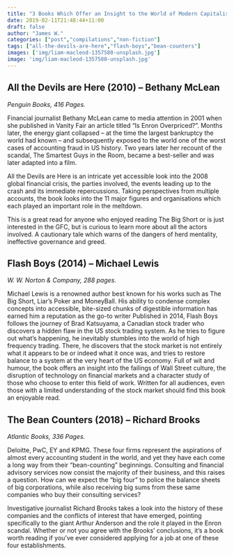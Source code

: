 ```yaml
---
title: "3 Books Which Offer an Insight to the World of Modern Capitalism"
date: 2019-02-11T21:48:44+11:00
draft: false
author: "James W."
categories: ["post","compilations","non-fiction"]
tags: ["all-the-devils-are-here","flash-boys","bean-counters"]
images: ['img/liam-macleod-1357580-unsplash.jpg']
image: 'img/liam-macleod-1357580-unsplash.jpg'
---
```


## All the Devils are Here (2010) – Bethany McLean

*Penguin Books, 416 Pages.*

Financial journalist Bethany McLean came to media attention in 2001 when she published in Vanity Fair an article titled “Is Enron Overpriced?”. Months later, the energy giant collapsed – at the time the largest bankruptcy the world had known – and subsequently exposed to the world one of the worst cases of accounting fraud in US history. Two years later her recount of the scandal, The Smartest Guys in the Room, became a best-seller and was later adapted into a film.

All the Devils are Here is an intricate yet accessible look into the 2008 global financial crisis, the parties involved, the events leading up to the crash and its immediate repercussions. Taking perspectives from multiple accounts, the book looks into the 11 major figures and organisations which each played an important role in the meltdown.

This is a great read for anyone who enjoyed reading The Big Short or is just interested in the GFC, but is curious to learn more about all the actors involved. A cautionary tale which warns of the dangers of herd mentality, ineffective governance and greed.

## Flash Boys (2014) – Michael Lewis

*W. W. Norton & Company, 288 pages.*

Michael Lewis is a renowned author best known for his works such as The Big Short, Liar’s Poker and MoneyBall. His ability to condense complex concepts into accessible, bite-sized chunks of digestible information has earned him a reputation as the go-to writer
Published in 2014, Flash Boys follows the journey of Brad Katsuyama, a Canadian stock trader who discovers a hidden flaw in the US stock trading system. As he tries to figure out what’s happening, he inevitably stumbles into the world of high frequency trading. There, he discovers that the stock market is not entirely what it appears to be or indeed what it once was, and tries to restore balance to a system at the very heart of the US economy.
Full of wit and humour, the book offers an insight into the failings of Wall Street culture, the disruption of technology on financial markets and a character study of those who choose to enter this field of work. Written for all audiences, even those with a limited understanding of the stock market should find this book an enjoyable read.

## The Bean Counters (2018) – Richard Brooks

*Atlantic Books, 336 Pages.*

Deloitte, PwC, EY and KPMG. These four firms represent the aspirations of almost every accounting student in the world, and yet they have each come a long way from their “bean-counting” beginnings. Consulting and financial advisory services now consist the majority of their business, and this raises a question. How can we expect the “big four” to police the balance sheets of big corporations, while also receiving big sums from these same companies who buy their consulting services?

Investigative journalist Richard Brooks takes a look into the history of these companies and the conflicts of interest that have emerged, pointing specifically to the giant Arthur Anderson and the role it played in the Enron scandal. Whether or not you agree with the Brooks’ conclusions, it’s a book worth reading if you’ve ever considered applying for a job at one of these four establishments.